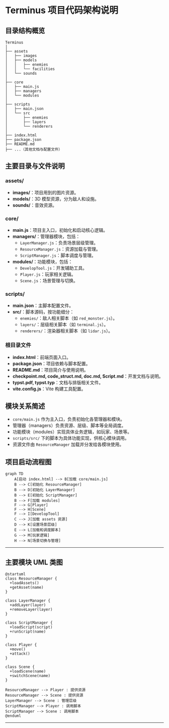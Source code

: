 # Terminus 项目代码架构说明

## 目录结构概览

```
Terminus
│
├── assets
│   ├── images
│   ├── models
│   │   ├── enemies
│   │   └── facilities
│   └── sounds
│
├── core
│   ├── main.js
│   ├── managers
│   └── modules
│
├── scripts
│   ├── main.json
│   └── src
│       ├── enemies
│       ├── layers
│       └── renderers
│
├── index.html
├── package.json
├── README.md
├── ...（其他文档与配置文件）
```

## 主要目录与文件说明

### assets/

- **images/**：项目用到的图片资源。
- **models/**：3D 模型资源，分为敌人和设施。
- **sounds/**：音效资源。

### core/

- **main.js**：项目主入口，初始化和启动核心逻辑。
- **managers/**：管理器模块，包括：
  - `LayerManager.js`：负责场景层级管理。
  - `ResourceManager.js`：资源加载与管理。
  - `ScriptManager.js`：脚本调度与管理。
- **modules/**：功能模块，包括：
  - `DevelopTool.js`：开发辅助工具。
  - `Player.js`：玩家相关逻辑。
  - `Scene.js`：场景管理与切换。

### scripts/

- **main.json**：主脚本配置文件。
- **src/**：脚本源码，按功能细分：
  - `enemies/`：敌人相关脚本（如 `red_monster.js`）。
  - `layers/`：层级相关脚本（如 `terminal.js`）。
  - `renderers/`：渲染器相关脚本（如 `lidar.js`）。

### 根目录文件

- **index.html**：前端页面入口。
- **package.json**：项目依赖与脚本配置。
- **README.md**：项目简介与使用说明。
- **checkpoint.md, code_struct.md, doc.md, Script.md**：开发文档与说明。
- **typst.pdf, typst.typ**：文档与排版相关文件。
- **vite.config.js**：Vite 构建工具配置。

## 模块关系简述

- `core/main.js` 作为主入口，负责初始化各管理器和模块。
- 管理器（managers）负责资源、层级、脚本等全局调度。
- 功能模块（modules）实现具体业务逻辑，如玩家、场景等。
- `scripts/src/` 下的脚本为具体功能实现，供核心模块调用。
- 资源文件由 `ResourceManager` 加载并分发给各模块使用。

## 项目启动流程图

```mermaid
graph TD
    A[启动 index.html] --> B[加载 core/main.js]
    B --> C[初始化 ResourceManager]
    B --> D[初始化 LayerManager]
    B --> E[初始化 ScriptManager]
    B --> F[加载 modules]
    F --> G[Player]
    F --> H[Scene]
    F --> I[DevelopTool]
    C --> J[加载 assets 资源]
    D --> K[设置场景层级]
    E --> L[加载和调度脚本]
    G --> M[玩家逻辑]
    H --> N[场景切换与管理]
```

---

## 主要模块 UML 类图

```plantuml
@startuml
class ResourceManager {
  +loadAssets()
  +getAsset(name)
}

class LayerManager {
  +addLayer(layer)
  +removeLayer(layer)
}

class ScriptManager {
  +loadScript(script)
  +runScript(name)
}

class Player {
  +move()
  +attack()
}

class Scene {
  +loadScene(name)
  +switchScene(name)
}

ResourceManager --> Player : 提供资源
ResourceManager --> Scene : 提供资源
LayerManager --> Scene : 管理层级
ScriptManager --> Player : 调用脚本
ScriptManager --> Scene : 调用脚本
@enduml
```

---
